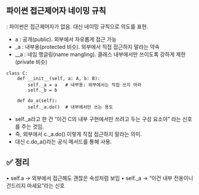 ## 파이썬 접근제어자 네이밍 규칙
: 파이썬은 접근제어자가 없음. 대신 네이밍 규칙으로 의도를 표현.

- a : 공개(public). 외부에서 자유롭게 접근 가능
- _a : 내부용(protected 비슷). 외부에서 직접 접근하지 말라는 약속
- __a : 네임 맹글링(name mangling). 클래스 내부에서만 쓰이도록 강하게 제한 (private 비슷)

```
class C:
    def __init__(self, a: A, b: B):
        self._a = a   # 내부용: 외부에서는 직접 쓰지 마라
        self._b = b

    def do_a(self): 
        self._a.do()  # 내부에서만 쓰는 용도
```
- self._a라고 한 건 “이건 C의 내부 구현에서만 쓰려고 두는 구성 요소야” 라는 신호를 주는 것임.
- 즉, 외부에서 c._a.do() 이렇게 직접 접근하지 말라는 의미.
- 대신 c.do_a()라는 공식 메서드를 통해 사용.

## ✅ 정리
•	self.a → 외부에서 접근해도 괜찮은 속성처럼 보임
•	self._a → “이건 내부 전용이니 건드리지 마세요”라는 신호
